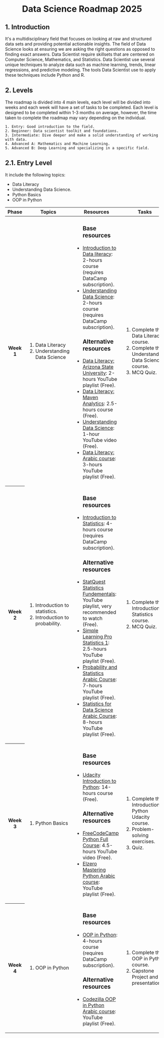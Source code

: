 <h1 align="center">Data Science Roadmap 2025</h1>

## 1. Introduction

It's a multidisciplinary field that focuses on looking at raw and structured data sets and providing potential actionable insights. The field of Data Science looks at ensuring we are asking the right questions as opposed to finding exact answers. Data Scientist require skillsets that are centered on Computer Science, Mathematics, and Statistics. Data Scientist use several unique techniques to analyze data such as machine learning, trends, linear regressions, and predictive modeling. The tools Data Scientist use to apply these techniques include Python and R.

## 2. Levels

The roadmap is divided into 4 main levels, each level will be divided into weeks and each week will have a set of tasks to be completed. Each level is designed to be completed within 1-3 months on average, however, the time taken to complete the roadmap may vary depending on the individual.

```plaintext
1. Entry: Good introduction to the field.
2. Beginner: Data scientist toolkit and foundations.
3. Intermediate: Dive deeper and make a solid understanding of working with data.
4. Advanced A: Mathematics and Machine Learning.
5. Advanced B: Deep Learning and specializing in a specific field.
```

## 2.1. Entry Level

It include the following topics:

- Data Literacy
- Understanding Data Science.
- Python Basics
- OOP in Python

<table>
    <thead>
        <tr>
            <th>Phase</th>
            <th>Topics</th>
            <th>Resources</th>
            <th>Tasks</th>
        </tr>
    </thead>
    <tbody>
        <tr>
            <th>Week 1</th>
            <td>
                <ol>
                    <li>Data Literacy</li>
                    <li>Understanding Data Science</li>
                </ol>
            </td>
            <td>
            <ul>
                <h3>Base resources</h3>
                    <li><a href="https://app.datacamp.com/learn/courses/introduction-to-data-literacy">Introduction to Data literacy</a>: 2-hours course (requires DataCamp subscription).</li>
                    <li><a href="https://app.datacamp.com/learn/courses/understanding-data-science">Understanding Data Science</a>: 2-hours course (requires DataCamp subscription).</li>
                <h3>Alternative resources</h3>
                    <li><a href="https://www.youtube.com/playlist?list=PLNrrxHpJhC8m_ifiOWl1hquDmdgvcviOt">Data Literacy: Arizona State University</a>: 2-hours YouTube playlist (Free).</li>
                    <li><a href="https://mavenanalytics.io/course/data-literacy-foundations">Data Literacy: Maven Analytics</a>: 2.5-hours course (Free).</li>
                    <li><a href="https://www.youtube.com/watch?v=KxryzSO1Fjs">Understanding Data Science</a>: 1-hour YouTube video (Free).</li>
                    <li><a href="https://youtube.com/playlist?list=PLWd4nYaF_Vx65cPZF_I2OpWERatzh5Gdj&si=s6bu10dbeW1aGXly">Data Literacy: Arabic course</a>: 3-hours YouTube playlist (Free).</li>
                </ul>
            </td>
            <td>
                <ol>
                    <li>Complete the Data Literacy course.</li>
                    <li>Complete the Understanding Data Science course.</li>
                    <li>MCQ Quiz.</li>
                </ol>
        </tr>
        <tr>
            <th>Week 2</th>
            <td>
                <ol>
                    <li>Introduction to statistics.</li>
                    <li>Introduction to probability.</li>
                </ol>
                </td>
            <td>
            <ul>
                <h3>Base resources</h3>
                    <li><a href="https://app.datacamp.com/learn/courses/introduction-to-statistics">Introduction to Statistics</a>: 4-hours course (requires DataCamp subscription).</li>
                <h3> Alternative resources</h3>
                    <li><a href="https://www.youtube.com/playlist?list=PLblh5JKOoLUK0FLuzwntyYI10UQFUhsY9">StatQuest Statistics Fundementals</a>: YouTube playlist, very recommended to watch (Free).</li>
                    <li><a href="https://www.youtube.com/playlist?list=PL0KQuRyPJoe6KjlUM6iNYgt8d0DwI-IGR">Simple Learning Pro Statistics 1</a>: 2.5-hours YouTube playlist (Free).</li>
                    <li><a href="https://www.youtube.com/playlist?list=PLJM7jJIw2GC2Ihr__bRSeMxzsiFMZEsx7">Probability and Statistics Arabic Course</a>: 7-hours YouTube playlist (Free).</li>
                    <li><a href="https://unihance.com/Course/8030-5/%D8%B9%D9%84%D9%85-%D8%A7%D9%84%D8%A5%D8%AD%D8%B5%D8%A7%D8%A1-%D9%84%D8%BA%D8%A7%D9%8A%D8%A7%D8%AA-%D8%B9%D9%84%D9%85-%D8%A7%D9%84%D8%A8%D9%8A%D8%A7%D9%86%D8%A7%D8%AA-%D9%88%D8%A7%D9%84%D8%B0%D9%83%D8%A7%D8%A1-%D8%A7%D9%84%D8%A7%D8%B5%D8%B7%D9%86%D8%A7%D8%B9%D9%8A">Statistics for Data Science Arabic Course</a>: 8-hours YouTube playlist (Free).</li>
            </ul>
            </td>
            <td>
                <ol>
                    <li>Complete the Introduction to Statistics course.</li>
                    <li>MCQ Quiz.</li>
                </ol>
            </td>
        </tr>
        <tr>
            <th>Week 3</th>
            <td>
                <ol>
                    <li>Python Basics</li>
                </ol>
            </td>
            <td>
            <ul>
                <h3>Base resources</h3>
                    <li><a href="https://www.udacity.com/course/introduction-to-python--ud1110">Udacity Introduction to Python</a>: 14-hours course (Free).</li>
                <h3>Alternative resources</h3>
                    <li><a href="https://www.youtube.com/watch?v=rfscVS0vtbw">FreeCodeCamp Python Full Course</a>: 4.5-hours YouTube video (Free).</li>
                    <li><a href="https://youtube.com/playlist?list=PLDoPjvoNmBAyE_gei5d18qkfIe-Z8mocs&si=yWsnLKcsYqGcI0B4">Elzero Mastering Python Arabic course</a>: YouTube playlist (Free).</li>
                </ul>
            </td>
            <td>
                <ol>
                    <li>Complete the Introduction to Python Udacity course.</li>
                    <li>Problem-solving exercises.</li>
                    <li>Quiz.</li>
                </ol>
            </td>
        </tr>
        <tr>
            <th>Week 4</th>
            <td>
                <ol>
                    <li>OOP in Python</li>
                </ol>
            </td>
            <td>
            <ul>
                <h3>Base resources</h3>
                    <li><a href="https://app.datacamp.com/learn/courses/object-oriented-programming-in-python">OOP in Python</a>: 4-hours course (requires DataCamp subscription).</li>
                <h3>Alternative resources</h3>
                    <li><a href="https://youtube.com/playlist?list=PLuXY3ddo_8nzUrgCyaX_WEIJljx_We-c1&si=n6ZW2Dok_a4FueiG">Codezilla OOP in Python Arabic course</a>: YouTube playlist (Free).</li>
                </ul>
            </td>
            <td>
                <ol>
                    <li>Complete the OOP in Python course.</li>
                    <li>Capstone Project and presentation.</li>
                </ol>
            </td>
        </tr>